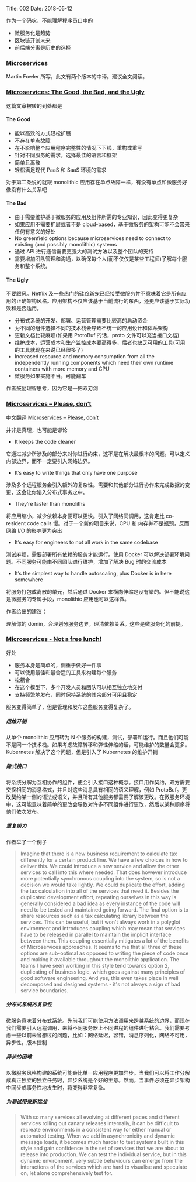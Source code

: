 Title: 002
Date: 2018-05-12

作为一个码农，不能理解程序员口中的

- 微服务化是趋势
- 区块链开创未来
- 前后端分离是历史的选择

### [Microservices](https://martinfowler.com/articles/microservices.html)

Martin Fowler 所写，此文有两个版本的中译。建议全文阅读。

### [Microservices: The Good, the Bad, and the Ugly](https://dzone.com/articles/microservices-the-good-the-bad-and-the-ugly)

这篇文章被转的到处都是

#### The Good

- 能以高效的方式轻松扩展
- 不存在单点故障
- 在不影响整个应用程序完整性的情况下下线，重构或重写
- 针对不同服务的需求，选择最佳的语言和框架
- 简单且离散
- 轻松满足现代 PaaS 和 SaaS 环境的需求

对于第二条说的就跟 monolithic 应用存在单点故障一样，有没有单点和微服务好像没有什么关系吧

#### The Bad

- 由于需要维护基于微服务的应用及组件所需的专业知识，因此变得更复杂
- 如果应用不需要扩展或者不是 cloud-based，基于微服务的架构可能不会带来任何有意义的好处
- No greenfield options because microservices need to connect to existing (and possibly monolithic) systems
- 通过 API 进行通信需要更强大的测试方法以及整个团队的支持
- 需要增加团队管理和沟通，以确保每个人(而不仅仅是某些工程师)了解每个服务和整个系统。

#### The Ugly

不要跟风。Netflix 及一些热门的硅谷新宠已经接受微服务并不意味着它是所有应用的正确架构风格。应用架构不仅应该基于当前流行的东西，还更应该基于实际功效和是否适用。

- 分布式系统的开发、部署、运营管理需要比较高的启动资金
- 为不同的组件选择不同的技术栈会导致不统一的应用设计和体系架构
- 更新文档比较麻烦(如果用 ProtoBuf 的话，proto 文件可以充当接口文档)
- 维护成本，运营成本和生产监控成本要高得多，后者也缺乏可用的工具(可用的工具就现在来说已经很多了)
- Increased resource and memory consumption from all the independently running components which need their own runtime containers with more memory and CPU
- 微服务如果实施不当，可能翻车

作者鼓励理智思考，因为它是一把双刃剑

### [Microservices – Please, don’t](https://blog.rapid7.com/2016/09/15/microservices-please-dont/)

中文翻译 [Microservices – Please, don’t](https://www.jianshu.com/p/491e494102f0?utm_campaign=maleskine&utm_content=note&utm_medium=seo_notes&utm_source=recommendation)

并非是真理，也可能是谬论

- It keeps the code cleaner

它通过减少所涉及的部分来对你进行约束，这不是在解决最根本的问题。可以定义内部边界，而不一定要引入网络边界。

- It’s easy to write things that only have one purpose

涉及多个远程服务会引入额外的复杂性。需要和其他部分进行协作来完成数据的变更，这会让你陷入分布式事务之中。

- They’re faster than monoliths

将应用缩小，减少依赖本身便可以更快。引入了网络间调用，这肯定比 co-resident code calls 慢。对于一个新的项目来说，CPU 和 内存并不是瓶颈，反而网络 I/O 的影响更为突出

- It’s easy for engineers to not all work in the same codebase

测试麻烦，需要部署所有依赖的服务才能运行。使用 Docker 可以解决部署环境问题。不同服务可能由不同团队进行维护，增加了解决 Bug 时的交流成本

- It’s the simplest way to handle autoscaling, plus Docker is in here somewhere

将服务打包成离散的单元，然后通过 Docker 来横向伸缩是没有错的。但不能说这是微服务的专属手段，monolithic 应用也可以这样做。

作者给出的建议：

理解你的 domin，合理划分服务边界，理清依赖关系。这些是微服务化的前提。

### [Microservices - Not a free lunch!](http://highscalability.com/blog/2014/4/8/microservices-not-a-free-lunch.html)

好处

- 服务本身是简单的，侧重于做好一件事
- 可以使用最佳和最合适的工具来构建每个服务
- 松耦合
- 在这个模型下，多个开发人员和团队可以相互独立地交付
- 支持频繁地发布，同时保持系统的其余部分可用且稳定

服务变得简单了，但是管理和发布这些服务变得复杂了。

##### 运维开销

从单个 monolithic 应用转为 N 个服务的构建，测试，部署和运行。而且他们可能不是同一个技术栈。如果考虑故障转移和弹性伸缩的话，可能维护的数量会更多。Kubernetes 解决了这个问题，但是引入了 Kubernetes 的维护开销

##### 隐式接口

将系统分解为互相协作的组件，便会引入接口这种概念。接口用作契约，双方需要交换相同的消息格式，并且对这些消息具有相同的语义理解，例如 ProtoBuf。更改契约某一侧的语法或语义，并且所有其他服务都需要了解该更改。在微服务环境中，这可能意味着简单的更改会导致对许多不同组件进行更改，然后以某种顺序将他们依次发布。

##### 重复努力

作者举了一个例子

>Imagine that there is a new business requirement to calculate tax differently for a certain product line. We have a few choices in how to deliver this.
>We could introduce a new service and allow the other services to call into this where needed. That does however introduce more potentially synchronous coupling into the system, so is not a decision we would take lightly.
>We could duplicate the effort, adding the tax calculation into all of the services that need it. Besides the duplicated development effort, repeating ourselves in this way is generally considered a bad idea as every instance of the code will need to be tested and maintained going forward.
>The final option is to share resources such as a tax calculating library between the services. This can be useful, but it won't always work in a polyglot environment and introduces coupling which may mean that services have to be released in parallel to maintain the implicit interface between them. This coupling essentially mitigates a lot of the benefits of Microservices approaches.
>It seems to me that all three of these options are sub-optimal as opposed to writing the piece of code once and making it available throughout the monolithic application. The teams I have seen working in this style tend towards option 2, duplicating of business logic, which goes against many principles of good software engineering. And yes, this even takes place in well decomposed and designed systems - it's not always a sign of bad service boundaries.

##### 分布式系统的复杂性

微服务意味着分布式系统。先前我们可能使用方法调用来跨越系统的边界，而现在我们需要引入远程调用，来将不同服务器上不同进程的组件进行粘合。我们需要考虑一些以前未曾想过的问题，比如：网络延迟，容错，消息序列化，网络不可用，异步性，版本控制

##### 异步的困难

以微服务风格构建的系统可能会比单一应用程序更加异步。当我们可以将工作分解成真正独立的独立任务时，异步系统是个好的主意。然而，当事件必须在异步架构中同步或事务性地发生时，将变得非常复杂。

##### 为测试带来新挑战

>With so many services all evolving at different paces and different services rolling out canary releases internally, it can be difficult to recreate environments in a consistent way for either manual or automated testing. When we add in asynchronicity and dynamic message loads, it becomes much harder to test systems built in this style and gain confidence in the set of services that we are about to release into production. We can test the individual service, but in this dynamic environment, very subtle behaviours can emerge from the interactions of the services which are hard to visualise and speculate on, let alone comprehensively test for.
